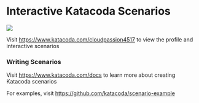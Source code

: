 # Interactive Katacoda Scenarios

[![](http://shields.katacoda.com/katacoda/cloudpassion4517/count.svg)](https://www.katacoda.com/cloudpassion4517 "Get your profile on Katacoda.com")

Visit https://www.katacoda.com/cloudpassion4517 to view the profile and interactive scenarios

### Writing Scenarios
Visit https://www.katacoda.com/docs to learn more about creating Katacoda scenarios

For examples, visit https://github.com/katacoda/scenario-example
